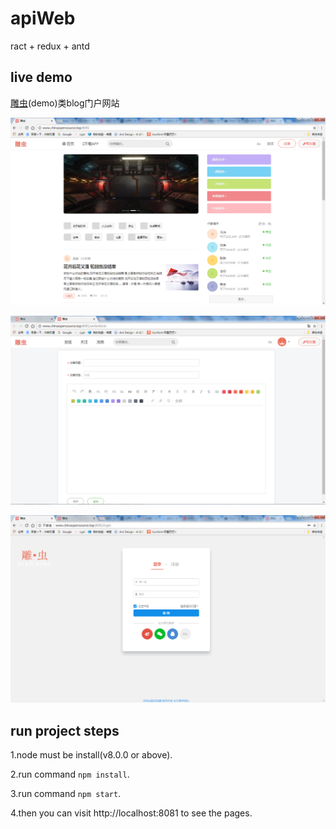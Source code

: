 # apiWeb
ract + redux + antd 

## live demo

[雕虫](http://www.chinaopensource.top:8081)(demo)类blog门户网站

![](https://github.com/ChinaOpenSourceTeam/apiWeb/blob/master/src/public/images/demo1.png)

![](https://github.com/ChinaOpenSourceTeam/apiWeb/blob/master/src/public/images/demo2.png)

![](https://github.com/ChinaOpenSourceTeam/apiWeb/blob/master/src/public/images/demo3.png)


## run project steps

 1.node must be install(v8.0.0 or  above).

 2.run command ```npm install```.

 3.run command ```npm start```.
 
 4.then you can visit http://localhost:8081 to see the pages.
